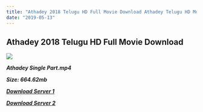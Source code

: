```yaml
---
title: "Athadey 2018 Telugu HD Full Movie Download Athadey Telugu HD Movie Download"
date: "2019-05-13"
---
```


##  Athadey 2018 Telugu HD Full Movie Download 

![](https://images.moviebuff.com/298a3cf4-3e5e-4647-87c2-4f898edbd5c2?w=1000)

 **_Athadey Single Part.mp4_**

**_Size: 664.62mb_**

**_[Download Server 1](https://openload.co/f/ChDTehiBFYU)_**

**_[Download Server 2](https://openload.co/f/ChDTehiBFYU)_**

